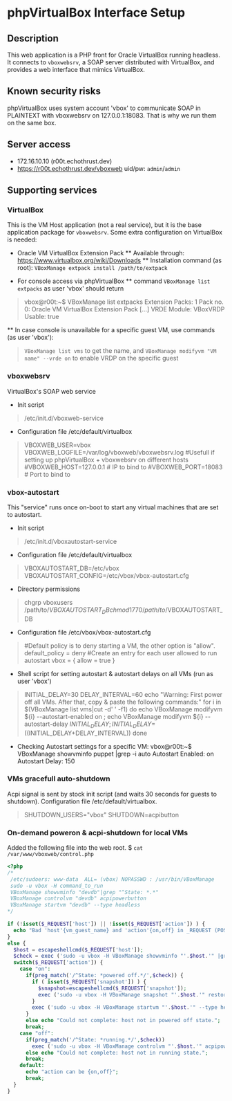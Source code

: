 ---
---

# phpVirtualBox Interface Setup

## Description
This web application is a PHP front for Oracle VirtualBox running headless. It connects to `vboxwebsrv`, a SOAP server distributed with VirtualBox, and provides a web interface that mimics VirtualBox.

## Known security risks
phpVirtualBox uses system account 'vbox' to communicate SOAP in PLAINTEXT with vboxwebsrv on 127.0.0.1:18083. That is why we run them on the same box.

## Server access
* 172.16.10.10 (r00t.echothrust.dev)
* https://r00t.echothrust.dev/vboxweb uid/pw: `admin`/`admin`

## Supporting services

### VirtualBox
This is the VM Host application (not a real service), but it is the base application package for `vboxwebsrv`. Some extra configuration on VirtualBox is needed:

* Oracle VM VirtualBox Extension Pack
** Available through: https://www.virtualbox.org/wiki/Downloads
** Installation command (as root): `VBoxManage extpack install /path/to/extpack`

* For console access via phpVirtualBox
** command `VBoxManage list extpacks` as user 'vbox' should return
>vbox@r00t:~$ VBoxManage list extpacks
Extension Packs: 1
Pack no. 0:   Oracle VM VirtualBox Extension Pack
[...]
VRDE Module:  VBoxVRDP
Usable:       true

** In case console is unavailable for a specific guest VM, use commands (as user 'vbox'):
>`VBoxManage list vms` to get the name,
and `VBoxManage modifyvm "VM name" --vrde on` to enable VRDP on the specific guest

### vboxwebsrv
VirtualBox's SOAP web service

* Init script
> /etc/init.d/vboxweb-service

* Configuration file /etc/default/virtualbox
> VBOXWEB_USER=vbox
VBOXWEB_LOGFILE=/var/log/vboxweb/vboxwebsrv.log
#Usefull if setting up phpVirtualBox + vboxwebsrv on different hosts
#VBOXWEB_HOST=127.0.0.1 # IP to bind to
#VBOXWEB_PORT=18083 # Port to bind to

###  vbox-autostart
This "service" runs once on-boot to start any virtual machines that are set to autostart.

* Init script
> /etc/init.d/vboxautostart-service

* Configuration file /etc/default/virtualbox
>VBOXAUTOSTART_DB=/etc/vbox
VBOXAUTOSTART_CONFIG=/etc/vbox/vbox-autostart.cfg

* Directory permissions
> chgrp vboxusers /path/to/$VBOXAUTOSTART_DB
chmod 1770 /path/to/$VBOXAUTOSTART_DB

* Configuration file /etc/vbox/vbox-autostart.cfg
>#Default policy is to deny starting a VM, the other option is "allow".
default_policy = deny
#Create an entry for each user allowed to run autostart
vbox = {
allow = true
}

* Shell script for setting autostart & autostart delays on all VMs (run as user 'vbox')
> INITIAL_DELAY=30
DELAY_INTERVAL=60
echo "Warning: First power off all VMs. After that, copy & paste the following commands:"
for i in $(VBoxManage list vms|cut -d' ' -f1)
do
	echo VBoxManage modifyvm ${i} --autostart-enabled on ;
	echo VBoxManage modifyvm ${i} --autostart-delay ${INITIAL_DELAY};
	INITIAL_DELAY=$((INITIAL_DELAY+DELAY_INTERVAL))
done

* Checking Autostart settings for a specific VM:
    vbox@r00t:~$ VBoxManage showvminfo puppet |grep -i auto
    Autostart Enabled: on
    Autostart Delay: 150

###  VMs gracefull auto-shutdown
Acpi signal is sent by stock init script (and waits 30 seconds for guests to shutdown). Configuration file /etc/default/virtualbox.
>SHUTDOWN_USERS="vbox"
SHUTDOWN=acpibutton

### On-demand poweron & acpi-shutdown for local VMs
Added the following file into the web root.
$ `cat /var/www/vboxweb/control.php`

```php
<?php
/*
 /etc/sudoers: www-data  ALL= (vbox) NOPASSWD : /usr/bin/VBoxManage
 sudo -u vbox -H command_to_run
 VBoxManage showvminfo "devdb"|grep "^State: *.*"
 VBoxManage controlvm "devdb" acpipowerbutton
 VBoxManage startvm "devdb" --type headless
*/

if (!isset($_REQUEST['host']) || !isset($_REQUEST['action']) ) {
  echo "Bad 'host'{vm_guest_name} and 'action'{on,off} in _REQUEST (POST/GET)";
}
else {
  $host = escapeshellcmd($_REQUEST['host']);
  $check = exec ('sudo -u vbox -H VBoxManage showvminfo "'.$host.'" |grep "^State: *.*"');
  switch($_REQUEST['action']) {
    case "on":
      if(preg_match('/^State: *powered off.*/',$check)) {
        if ( isset($_REQUEST['snapshot']) ) {
          $snapshot=escapeshellcmd($_REQUEST['snapshot']);
          exec ('sudo -u vbox -H VBoxManage snapshot "'.$host.'" restore "'.$snapshot.'"');
        }
        exec ('sudo -u vbox -H VBoxManage startvm "'.$host.'" --type headless');
      }
      else echo "Could not complete: host not in powered off state.";
      break;
    case "off":
      if(preg_match('/^State: *running.*/',$check))
        exec ('sudo -u vbox -H VBoxManage controlvm "'.$host.'" acpipowerbutton');
      else echo "Could not complete: host not in running state.";
      break;
    default:
      echo "action can be {on,off}";
      break;
  }
}

```
